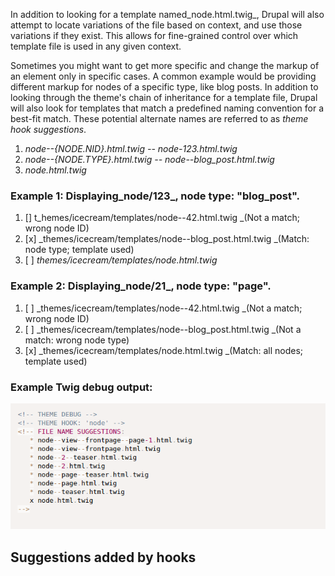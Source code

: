 In addition to looking for a template named_node.html.twig_, Drupal will also attempt to locate variations of the file based on context, and use those variations if they exist. This allows for fine-grained control over which template file is used in any given context.

Sometimes you might want to get more specific and change the markup of an element only in specific cases. A common example would be providing different markup for nodes of a specific type, like blog posts. In addition to looking through the theme's chain of inheritance for a template file, Drupal will also look for templates that match a predefined naming convention for a best-fit match. These potential alternate names are referred to as _theme hook suggestions_.

1. _node--{NODE.NID}.html.twig -- node-123.html.twig_
2. _node--{NODE.TYPE}.html.twig -- node--blog\_post.html.twig_
3. _node.html.twig_

### Example 1: Displaying_node/123_, node type: "blog\_post".

1. \[\] t_hemes/icecream/templates/node--42.html.twig _\(Not a match; wrong node ID\)
2. \[x\] _themes/icecream/templates/node--blog\_post.html.twig _\(Match: node type; template used\)
3. \[ \] _themes/icecream/templates/node.html.twig_

### Example 2: Displaying_node/21_, node type: "page".

1. \[ \] _themes/icecream/templates/node--42.html.twig _\(Not a match; wrong node ID\)
2. \[ \] _themes/icecream/templates/node--blog\_post.html.twig _\(Not a match: wrong node type\) 
3. \[x\] _themes/icecream/templates/node.html.twig _\(Match: all nodes; template used\)

### Example Twig debug output:

![](/assets/twig-debug-output.png)

## Suggestions added by hooks



